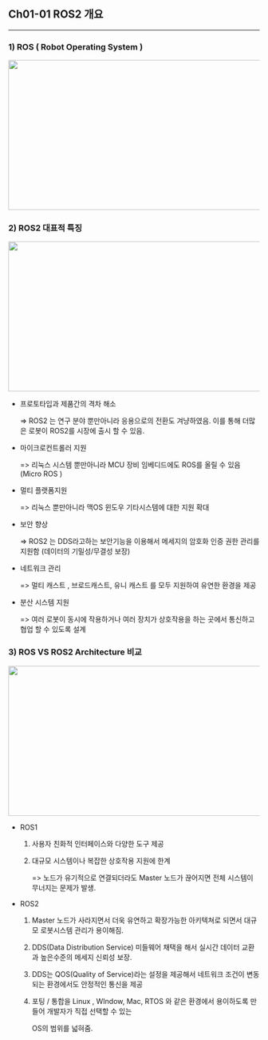 ## Ch01-01 ROS2 개요
---

 ### 1) ROS ( Robot Operating System ) 
 
<div align="left">
  <img src="https://github.com/user-attachments/assets/a3b127f2-b320-444a-a17c-3eae0de537a6" height="300" width="700">
</div>

 ### 2) ROS2 대표적 특징 
 
<div align="left">
  <img src="https://github.com/user-attachments/assets/0fc128bd-957c-4bcb-8ba6-5ed7cd14343a" height="300" width="700">
</div>

 - 프로토타입과 제품간의 격차 해소 

   => ROS2 는 연구 분야 뿐만아니라 응용으로의 전환도 겨냥하였음. 이를 통해 더많은 로봇이 ROS2를 시장에 출시 할 수 있음. 

 - 마이크로컨트롤러 지원 

   => 리눅스 시스템 뿐만아니라 MCU 장비 임베디드에도 ROS를 올릴 수 있음 (Micro ROS )

 - 멀티 플랫폼지원 

   => 리눅스 뿐만아니라 맥OS 윈도우 기타시스템에 대한 지원 확대  

 - 보안 향상 

   => ROS2 는 DDS라고하는 보안기능을 이용해서 메세지의 암호화 인증 권한 관리를 지원함 (데이터의 기밀성/무결성 보장)

 - 네트워크 관리 

   => 멀티 캐스트 , 브로드캐스트, 유니 캐스트 를 모두 지원하여 유연한 환경을 제공 

 - 분산 시스템 지원 

   => 여러 로봇이 동시에 작용하거나 여러 장치가 상호작용을 하는 곳에서 통신하고 협업 할 수 있도록 설계 

 ### 3) ROS VS ROS2 Architecture 비교 
 
<div align="left">
  <img src="https://github.com/user-attachments/assets/adc9388c-1e64-4196-8dbc-a39b712088bf" height="300" width="700">
</div>

  - ROS1 

    1. 사용자 친화적 인터페이스와 다양한 도구 제공 
  
    2. 대규모 시스템이나 복잡한 상호작용 지원에 한계 

       => 노드가 유기적으로 연결되더라도 Master 노드가 끊어지면 전체 시스템이 무너지는 문제가 발생.
  
  - ROS2 
  
    1. Master 노드가 사라지면서 더욱 유연하고 확장가능한 아키텍쳐로 되면서 대규모 로봇시스템 관리가 용이해짐. 
  
    2. DDS(Data Distribution Service)  미들웨어 채택을 해서 실시간 데이터 교환과 높은수준의 메세지 신뢰성 보장. 
  
    3. DDS는 QOS(Quality of Service)라는 설정을 제공해서 네트워크 조건이 변동되는 환경에서도 안정적인 통신을 제공 
  
    4. 포팅 / 통합을 Linux , WIndow, Mac, RTOS 와 같은 환경에서 용이하도록 만들어 개발자가 직접 선택할 수 있는

       OS의 범위를 넓혀줌.
  
  
  





